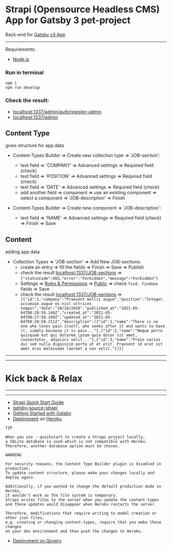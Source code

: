 # Strapi (Opensource Headless CMS) App for Gatsby 3 pet-project

Back-end for [Gatsby v3 App](https://github.com/WebDevelopUa/gatsby_02)

-------

Requirements:

- [Node.js](https://nodejs.org/uk/)

### Run in terminal

``` 
npm i
npm run develop
```

### Check the result:

- [localhost:1337/admin/auth/register-admin](http://localhost:1337/admin/auth/register-admin)
- [localhost:1337/admin](http://localhost:1337/admin)

## Content Type

gives structure for app data

* Content-Types Builder => Create new collection type => 'JOB-section':
  - text field => 'COMPANY' => Advanced settings => Required field (check)
  - text field => 'POSITION' => Advanced settings => Required field (check)
  - text field => 'DATE' => Advanced settings => Required field (check)
  - add another field => component => use an existing component => select a component => 'JOB-description' => Finish

* Content-Types Builder => Create new component => 'JOB-description':
  - text field => 'NAME' => Advanced settings => Required field (check) => Finish => Save

## Content

adding app data

* Collection Types => 'JOB-section' => Add New JOB-sections:
  - create an entry => fill the fields => Finish => Save => Publish
  - check the result [localhost:1337/JOB-sections](http://localhost:1337/JOB-sections)
    => ```{"statusCode":403,"error":"Forbidden","message":"Forbidden"}```
  - Settings => [Roles & Permissions](http://localhost:1337/admin/settings/users-permissions/roles)
    => [Public](http://localhost:1337/admin/settings/users-permissions/roles/2) => check ```find, findone ``` fields =>
    Save
  - check the result [localhost:1337/JOB-sections](http://localhost:1337/JOB-sections)
    => ``` [{"id":1,"company":"Praesent mollis augue","position":"Integer accumsan augue eu nisl ultrices tempor","date":"10/10/2010","published_at":"2021-05-04T08:28:59.144Z","created_at":"2021-05-04T08:27:56.349Z","updated_at":"2021-05-04T08:28:59.211Z","description":[{"id":1,"name":"There is no one who loves pain itself, who seeks after it and wants to have it, simply because it is pain..."},{"id":2,"name":"Neque porro quisquam est qui dolorem ipsum quia dolor sit amet, consectetur, adipisci velit..."},{"id":3,"name":"Proin varius dui sed nulla dignissim porta ut et elit. Praesent id erat sit amet eros malesuada laoreet a non velit."}]}]```

-----
-----

# Kick back & Relax

-----
-----

- [Strapi Quick Start Guide](https://strapi.io/documentation/developer-docs/latest/getting-started/quick-start.html#_1-install-strapi-and-create-a-new-project)
- [gatsby-source-strapi](https://www.npmjs.com/package/gatsby-source-strapi)
- [Getting Started with Gatsby](https://strapi.io/documentation/developer-docs/latest/developer-resources/content-api/integrations/gatsby.html#create-a-gatsby-app)
- [Deployment](https://strapi.io/documentation/developer-docs/latest/setup-deployment-guides/deployment.html)
  on [Heroku](https://strapi.io/documentation/developer-docs/latest/setup-deployment-guides/deployment/hosting-guides/heroku.html)

``` 
TIP

When you use --quickstart to create a Strapi project locally, 
a SQLite database is used which is not compatible with Heroku. 
Therefore, another database option must be chosen.
```

``` 
WARNING

For security reasons, the Content Type Builder plugin is disabled in production. 
To update content structure, please make your changes locally and deploy again.

Additionally, if you wanted to change the default production mode in Heroku, 
it wouldn't work as the file system is temporary. 
Strapi writes files to the server when you update the content-types 
and these updates would disappear when Heroku restarts the server.

Therefore, modifications that require writing to model creation or other json files, 
e.g. creating or changing content-types, require that you make those changes 
on your dev environment and then push the changes to Heroku.
```

- [Deployment on Qovery](https://strapi.io/documentation/developer-docs/latest/setup-deployment-guides/deployment/hosting-guides/qovery.html#deploying-with-the-web-interface)

